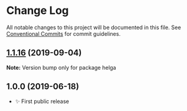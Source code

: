 # Change Log

All notable changes to this project will be documented in this file.
See [Conventional Commits](https://conventionalcommits.org) for commit guidelines.

## [1.1.16](https://gitlab.com/codsen/codsen/compare/helga@1.1.15...helga@1.1.16) (2019-09-04)

**Note:** Version bump only for package helga





## 1.0.0 (2019-06-18)

- ✨ First public release
